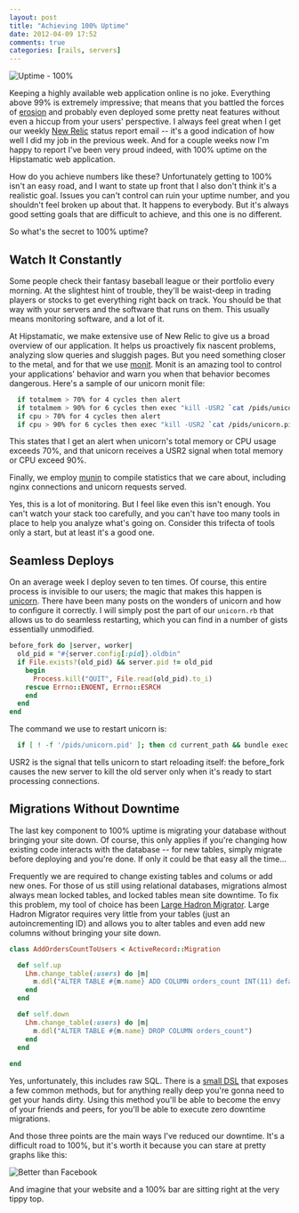 ```yaml
---
layout: post
title: "Achieving 100% Uptime"
date: 2012-04-09 17:52
comments: true
categories: [rails, servers]
---
```

![Uptime - 100%](http://f.cl.ly/items/0q2M3B2o1f1D1D451B1S/uptime.jpg)

Keeping a highly available web application online is no joke. Everything above 99% is extremely impressive; that means that you battled the forces of [erosion](http://en.wikipedia.org/wiki/Software_erosion) and probably even deployed some pretty neat features without even a hiccup from your users' perspective. I always feel great when I get our weekly [New Relic](http://newrelic.com/) status report email -- it's a good indication of how well I did my job in the previous week. And for a couple weeks now I'm happy to report I've been very proud indeed, with 100% uptime on the Hipstamatic web application.

How do you achieve numbers like these? Unfortunately getting to 100% isn't an easy road, and I want to state up front that I also don't think it's a realistic goal. Issues you can't control can ruin your uptime number, and you shouldn't feel broken up about that. It happens to everybody. But it's always good setting goals that are difficult to achieve, and this one is no different.

So what's the secret to 100% uptime?

<!-- more -->

## Watch It Constantly

Some people check their fantasy baseball league or their portfolio every morning. At the slightest hint of trouble, they'll be waist-deep in trading players or stocks to get everything right back on track. You should be that way with your servers and the software that runs on them. This usually means monitoring software, and a lot of it.

At Hipstamatic, we make extensive use of New Relic to give us a broad overview of our application. It helps us proactively fix nascent problems, analyzing slow queries and sluggish pages. But you need something closer to the metal, and for that we use [monit](http://mmonit.com/monit/). Monit is an amazing tool to control your applications' behavior and warn you when that behavior becomes dangerous. Here's a sample of our unicorn monit file:

```bash
  if totalmem > 70% for 4 cycles then alert
  if totalmem > 90% for 6 cycles then exec "kill -USR2 `cat /pids/unicorn.pid`"
  if cpu > 70% for 4 cycles then alert
  if cpu > 90% for 6 cycles then exec "kill -USR2 `cat /pids/unicorn.pid`"
```

This states that I get an alert when unicorn's total memory or CPU usage exceeds 70%, and that unicorn receives a USR2 signal when total memory or CPU exceed 90%.

Finally, we employ [munin](http://munin-monitoring.org/) to compile statistics that we care about, including nginx connections and unicorn requests served.

Yes, this is a lot of monitoring. But I feel like even this isn't enough. You can't watch your stack too carefully, and you can't have too many tools in place to help you analyze what's going on. Consider this trifecta of tools only a start, but at least it's a good one.

## Seamless Deploys

On an average week I deploy seven to ten times. Of course, this entire process is invisible to our users; the magic that makes this happen is [unicorn](http://unicorn.bogomips.org/). There have been many posts on the wonders of unicorn and how to configure it correctly. I will simply post the part of our `unicorn.rb` that allows us to do seamless restarting, which you can find in a number of gists essentially unmodified.

```ruby
before_fork do |server, worker|
  old_pid = "#{server.config[:pid]}.oldbin"
  if File.exists?(old_pid) && server.pid != old_pid
    begin
      Process.kill("QUIT", File.read(old_pid).to_i)
    rescue Errno::ENOENT, Errno::ESRCH
    end
  end
end
```

The command we use to restart unicorn is:

```bash
  if [ ! -f '/pids/unicorn.pid' ]; then cd current_path && bundle exec unicorn_rails -c ./config/unicorn.rb -E production -D; else kill -USR2 `cat /pids/unicorn.pid`; fi
```

USR2 is the signal that tells unicorn to start reloading itself: the before_fork causes the new server to kill the old server only when it's ready to start processing connections.

## Migrations Without Downtime

The last key component to 100% uptime is migrating your database without bringing your site down. Of course, this only applies if you're changing how existing code interacts with the database -- for new tables, simply migrate before deploying and you're done. If only it could be that easy all the time...

Frequently we are required to change existing tables and colums or add new ones. For those of us still using relational databases, migrations almost always mean locked tables, and locked tables mean site downtime. To fix this problem, my tool of choice has been [Large Hadron Migrator](https://github.com/soundcloud/large-hadron-migrator). Large Hadron Migrator requires very little from your tables (just an autoincrementing ID) and allows you to alter tables and even add new columns without bringing your site down.

```ruby
class AddOrdersCountToUsers < ActiveRecord::Migration

  def self.up
    Lhm.change_table(:users) do |m|
      m.ddl("ALTER TABLE #{m.name} ADD COLUMN orders_count INT(11) default 0")
    end
  end

  def self.down
    Lhm.change_table(:users) do |m|
      m.ddl("ALTER TABLE #{m.name} DROP COLUMN orders_count")
    end
  end
  
end
```

Yes, unfortunately, this includes raw SQL. There is a [small DSL](http://rubydoc.info/github/soundcloud/large-hadron-migrator/master/Lhm/Migrator#add_column-instance_method) that exposes a few common methods, but for anything really deep you're gonna need to get your hands dirty. Using this method you'll be able to become the envy of your friends and peers, for you'll be able to execute zero downtime migrations.

And those three points are the main ways I've reduced our downtime. It's a difficult road to 100%, but it's worth it because you can stare at pretty graphs like this:

![Better than Facebook](http://f.cl.ly/items/470B350J0U0q1u3r0T0s/availability-1.jpg)

And imagine that your website and a 100% bar are sitting right at the very tippy top.